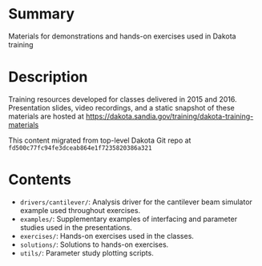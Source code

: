 # Summary

Materials for demonstrations and hands-on exercises used in Dakota training

# Description

Training resources developed for classes delivered in 2015 and
2016. Presentation slides, video recordings, and a static snapshot of
these materials are hosted at
https://dakota.sandia.gov/training/dakota-training-materials

This content migrated from top-level Dakota Git repo at
`fd500c77fc94fe3dceab864e1f7235820386a321`

# Contents

* `drivers/cantilever/`: Analysis driver for the cantilever beam
  simulator example used throughout exercises.
* `examples/`: Supplementary examples of interfacing and parameter
  studies used in the presentations.
* `exercises/`: Hands-on exercises used in the classes.
* `solutions/`: Solutions to hands-on exercises.
* `utils/`: Parameter study plotting scripts.

